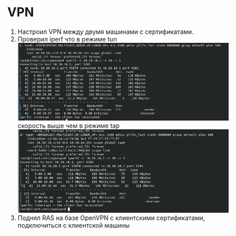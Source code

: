 # VPN 

1. Настроил VPN между двумя машинами с сертификатами.
2. Проверил iperf что в режиме tun ![iperf_tun](iperf_tun.png) cкорость выше чем в режиме tap ![iperf_tap](iperf_tap.png)
3. Поднял RAS на базе OpenVPN с клиентскими сертификатами, подключиться с клиентской машины

